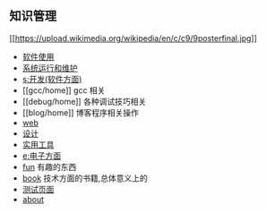 ## 知识管理

[[https://upload.wikimedia.org/wikipedia/en/c/c9/9posterfinal.jpg]]
* [软件使用](/soft/home)
* [系统运行和维护](sys-manage/home) 
* [s:开发(软件方面)](dev/home) 
* [[gcc/home]] gcc 相关
* [[debug/home]] 各种调试技巧相关
* [[blog/home]] 博客程序相关操作
* [web](web/home) 
* [设计](design/home)
* [实用工具](utility/home) 
* [e:电子方面](avr/home)
* [fun](fun) 有趣的东西
* [book](book) 技术方面的书籍,总体意义上的
* [测试页面](test/home)
* [about](about) 